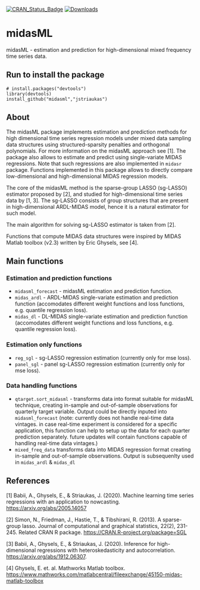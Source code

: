[![CRAN_Status_Badge](https://www.r-pkg.org/badges/version/midasml)](https://cran.r-project.org/package=midasml)
[![Downloads](http://cranlogs.r-pkg.org/badges/midasml)](http://www.r-pkg.org/pkg/midasml)

# midasML

midasML - estimation and prediction for high-dimensional mixed frequency time series data.

## Run to install the package

```{r }
# install.packages("devtools")
library(devtools)
install_github("midasml","jstriaukas")
```

## About
The midasML package implements estimation and prediction methods for high dimensional time series regression models under mixed data sampling data structures using structured-sparsity penalties and orthogonal polynomials. For more information on the midasML approach see [1]. The package also allows to estimate and predict using single-variate MIDAS regressions. Note that such regressions are also implemented in ```midasr``` package. Functions implemented in this package allows to directly compare low-dimensional and high-dimensional MIDAS regression models.

The core of the midasML method is the sparse-group LASSO (sg-LASSO) estimator proposed by [2], and studied for high-dimensional time series data by [1, 3]. The sg-LASSO consists of group structures that are present in high-dimensional ARDL-MIDAS model, hence it is a natural estimator for such model. 

The main algorithm for solving sg-LASSO estimator is taken from [2]. 

Functions that compute MIDAS data structures were inspired by MIDAS Matlab toolbox (v2.3) written by Eric Ghysels, see [4].

## Main functions

### Estimation and prediction functions
  - ```midasml_forecast``` - midasML estimation and prediction function.
  - ```midas_ardl``` - ARDL-MIDAS single-variate estimation and prediction function (accomodates different weight functions and loss functions, e.g. quantile regression loss).
  - ```midas_dl``` - DL-MIDAS single-variate estimation and prediction function (accomodates different weight functions and loss functions, e.g. quantile regression loss).
### Estimation only functions
  - ```reg_sgl``` - sg-LASSO regression estimation (currently only for mse loss).
  - ```panel_sgl``` - panel sg-LASSO regression estimation (currently only for mse loss).
### Data handling functions
  - ```qtarget.sort_midasml``` - transforms data into format suitable for midasML technique, creating in-sample and out-of-sample observations for quarterly target variable. Output could be directly inputed into ```midasml_forecast``` (note: currently does not handle real-time data vintages. in case real-time experiment is considered for a specific application, this function can help to setup up the data for each quarter prediction separately. future updates will contain functions capable of handling real-time data vintages.)
  - ```mixed_freq_data``` transforms data into MIDAS regression format creating in-sample and out-of-sample observations. Output is subsequenlty used in ```midas_ardl``` & ```midas_dl```
  

## References

[1] Babii, A., Ghysels, E., & Striaukas, J. (2020). Machine learning time series regressions with an application to nowcasting. <https://arxiv.org/abs/2005.14057>

[2] Simon, N., Friedman, J., Hastie, T., & Tibshirani, R. (2013). A sparse-group lasso. Journal of computational and graphical statistics, 22(2), 231-245. Related CRAN R package. https://CRAN.R-project.org/package=SGL 

[3] Babii, A., Ghysels, E., & Striaukas, J. (2020). Inference for high-dimensional regressions with heteroskedasticity and autocorrelation. <https://arxiv.org/abs/1912.06307>.

[4] Ghysels, E. et. al. Mathworks Matlab toolbox. https://www.mathworks.com/matlabcentral/fileexchange/45150-midas-matlab-toolbox
